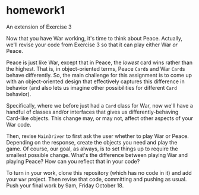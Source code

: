 # homework1
An extension of Exercise 3

Now that you have War working, it's time to think about Peace. Actually, we'll revise your code from Exercise 3 so that it can play either War *or* Peace. 

Peace is just like War, except that in Peace, the *lowest* card wins rather than the highest. That is, in object-oriented terms, Peace `Card`s and War `Card`s behave differently. So, the main challenge for this assignment is to come up with an object-oriented design that effectively captures this difference in behavior (and also lets us imagine other possibilities for different `Card` behavior). 

Specifically, where we before just had a `Card` class for War, now we'll have a handful of classes and/or interfaces that gives us differently-behaving Card-like objects. This change may, or may not, affect other aspects of your War code.

Then, revise `MainDriver` to first ask the user whether to play War or Peace. Depending on the response, create the objects you need and play the game. Of course, our goal, as always, is to set things up to require the smallest possible change. What's the difference between playing War and playing Peace? How can you reflect that in your code?

To turn in your work, clone this repository (which has no code in it) and add your `War` project. Then revise that code, committing and pushing as usual. Push your final work by 9am, Friday October 18.
